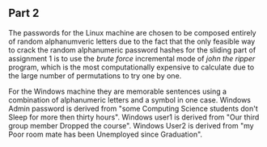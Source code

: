 ## Part 2

The passwords for the Linux machine are chosen to be composed entirely of
random alphanumveric letters due to the fact that the only feasible way to
crack the random alphanumeric password hashes for the sliding part of
assignment 1 is to use the *brute force* incremental mode of *john the ripper*
program, which is the most computationally expensive to calculate due to the
large number of permutations to try one by one.

For the Windows machine they are memorable sentences using a combination
of alphanumeric letters and a symbol in one case. Windows Admin password is
derived from "some Computing Science students don't Sleep for more then thirty
hours". Windows user1 is derived from "Our third group member Dropped the
course". Windows User2 is derived from "my Poor room mate has been Unemployed
since Graduation".

